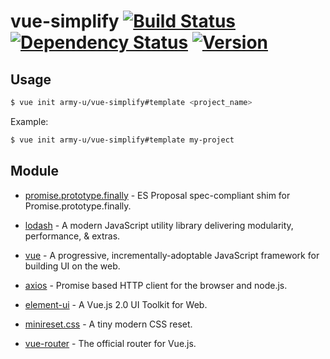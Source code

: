 # vue-simplify [![Build Status](https://img.shields.io/travis/Army-U/vue-simplify.svg?style=flat-square)](https://travis-ci.org/Army-U/vue-simplify)[![Dependency Status](https://img.shields.io/david/Army-u/vue-simplify.svg?style=flat-square)](https://david-dm.org/Army-U/vue-simplify) [![Version](https://img.shields.io/npm/v/vue-simplify.svg?style=flat-square)](https://www.npmjs.com/package/vue-simplify)

## Usage

```bash
$ vue init army-u/vue-simplify#template <project_name>
```

Example:

```bash
$ vue init army-u/vue-simplify#template my-project
```

## Module

- [promise.prototype.finally](https://github.com/es-shims/Promise.prototype.finally) - ES Proposal spec-compliant shim for Promise.prototype.finally.

- [lodash](https://github.com/lodash/lodash) - A modern JavaScript utility library delivering modularity, performance, & extras.

- [vue](https://github.com/vuejs/vue) - A progressive, incrementally-adoptable JavaScript framework for building UI on the web.

- [axios](https://github.com/mzabriskie/axios) - Promise based HTTP client for the browser and node.js.

- [element-ui](https://github.com/ElemeFE/element) - A Vue.js 2.0 UI Toolkit for Web.

- [minireset.css](https://github.com/jgthms/minireset.css) - A tiny modern CSS reset.

- [vue-router](https://github.com/vuejs/vue-router) - The official router for Vue.js.

